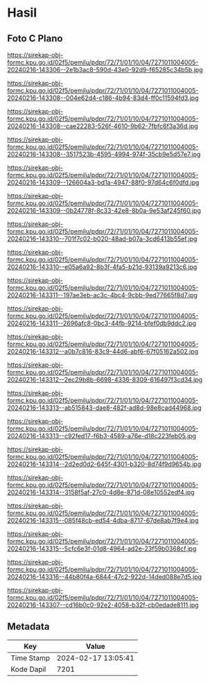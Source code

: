 # Hasil

## Foto C Plano

https://sirekap-obj-formc.kpu.go.id/02f5/pemilu/pdpr/72/71/01/10/04/7271011004005-20240216-143306--2e1b3ac8-590d-43e0-92d9-f65285c34b5b.jpg

https://sirekap-obj-formc.kpu.go.id/02f5/pemilu/pdpr/72/71/01/10/04/7271011004005-20240216-143308--004e62d4-c186-4b94-83d4-ff0c11594fd3.jpg

https://sirekap-obj-formc.kpu.go.id/02f5/pemilu/pdpr/72/71/01/10/04/7271011004005-20240216-143308--cae22283-526f-4610-9b62-7fbfc6f3a36d.jpg

https://sirekap-obj-formc.kpu.go.id/02f5/pemilu/pdpr/72/71/01/10/04/7271011004005-20240216-143308--3517523b-4595-4994-974f-35cb9e5d57e7.jpg

https://sirekap-obj-formc.kpu.go.id/02f5/pemilu/pdpr/72/71/01/10/04/7271011004005-20240216-143309--126604a3-bd1a-4947-88f0-97d64c6f0dfd.jpg

https://sirekap-obj-formc.kpu.go.id/02f5/pemilu/pdpr/72/71/01/10/04/7271011004005-20240216-143309--0b24778f-8c33-42e8-8b0a-9e53af245f60.jpg

https://sirekap-obj-formc.kpu.go.id/02f5/pemilu/pdpr/72/71/01/10/04/7271011004005-20240216-143310--701f7c02-b020-48ad-b07a-3cd6413b55ef.jpg

https://sirekap-obj-formc.kpu.go.id/02f5/pemilu/pdpr/72/71/01/10/04/7271011004005-20240216-143310--e05a6a92-8b3f-4fa5-b21d-93139a9213c6.jpg

https://sirekap-obj-formc.kpu.go.id/02f5/pemilu/pdpr/72/71/01/10/04/7271011004005-20240216-143311--197ae3eb-ac3c-4bc4-9cbb-9ed77665f8d7.jpg

https://sirekap-obj-formc.kpu.go.id/02f5/pemilu/pdpr/72/71/01/10/04/7271011004005-20240216-143311--2696afc8-0bc3-44fb-9214-bfef0db9ddc2.jpg

https://sirekap-obj-formc.kpu.go.id/02f5/pemilu/pdpr/72/71/01/10/04/7271011004005-20240216-143312--a0b7c816-83c9-44d6-abf6-67f05162a502.jpg

https://sirekap-obj-formc.kpu.go.id/02f5/pemilu/pdpr/72/71/01/10/04/7271011004005-20240216-143312--2ec29b8b-6698-4336-8309-616497f3cd34.jpg

https://sirekap-obj-formc.kpu.go.id/02f5/pemilu/pdpr/72/71/01/10/04/7271011004005-20240216-143313--ab515843-dae8-482f-ad8d-98e8cad44968.jpg

https://sirekap-obj-formc.kpu.go.id/02f5/pemilu/pdpr/72/71/01/10/04/7271011004005-20240216-143313--c92fed17-f6b3-4589-a76e-d18c223feb05.jpg

https://sirekap-obj-formc.kpu.go.id/02f5/pemilu/pdpr/72/71/01/10/04/7271011004005-20240216-143314--2d2ed0d2-645f-4301-b320-8d74f9d9654b.jpg

https://sirekap-obj-formc.kpu.go.id/02f5/pemilu/pdpr/72/71/01/10/04/7271011004005-20240216-143314--3158f5af-27c0-4d8e-871d-08e10552edf4.jpg

https://sirekap-obj-formc.kpu.go.id/02f5/pemilu/pdpr/72/71/01/10/04/7271011004005-20240216-143315--085f48cb-ed54-4dba-8717-67de8ab7f9e4.jpg

https://sirekap-obj-formc.kpu.go.id/02f5/pemilu/pdpr/72/71/01/10/04/7271011004005-20240216-143315--5cfc6e3f-01d8-4964-ad2e-23f59b0368cf.jpg

https://sirekap-obj-formc.kpu.go.id/02f5/pemilu/pdpr/72/71/01/10/04/7271011004005-20240216-143316--44b80f4a-6844-47c2-922d-14ded088e7d5.jpg

https://sirekap-obj-formc.kpu.go.id/02f5/pemilu/pdpr/72/71/01/10/04/7271011004005-20240216-143307--cd16b0c0-92e2-4058-b32f-cb0edade8111.jpg


## Metadata

| Key        | Value               |
| ---------- | ------------------- |
| Time Stamp | 2024-02-17 13:05:41 |
| Kode Dapil | 7201                |



